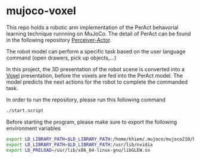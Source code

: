 # mujoco-voxel

This repo holds a robotic arm implementation of the PerAct behavorial learning technique runnning on MuJoCo. The detail of PerAct can be found in the following repository [Perceiver-Actor](https://github.com/peract/peract). 

The robot model can perform a specific task based on the user language command (open drawers, pick up objects,...)

In this project, the 3D presentation of the robot scene is converted into a [Voxel](https://en.wikipedia.org/wiki/Voxel) presentation, before the voxels are fed into the PerAct model. The model predicts the next actions for the robot to complete the commanded task.

In order to run the repository, please run this following command

```bash
./start.script
```

Before starting the program, please make sure to export the following environment variables

```bash
export LD_LIBRARY_PATH=$LD_LIBRARY_PATH:/home/khiem/.mujoco/mujoco210/bin
export LD_LIBRARY_PATH=$LD_LIBRARY_PATH:/usr/lib/nvidia
export LD_PRELOAD=/usr/lib/x86_64-linux-gnu/libGLEW.so
```
